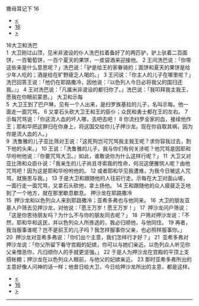 ﻿





 撒母耳记下 16




* [<](bible/2SA15.md)
* [16](bible/2SA.md)
* [>](bible/2SA17.md)



 
16大卫和洗巴  
1  大卫刚过山顶，见米非波设的仆人洗巴拉着备好了的两匹驴，驴上驮着二百面饼，一百葡萄饼，一百个夏天的果饼，一皮袋酒来迎接他。 
2 王问洗巴说：「你带这些来是什么意思呢？」洗巴说：「驴是给王的家眷骑的；面饼和夏天的果饼是给少年人吃的；酒是给在旷野疲乏人喝的。」 
3 王问说：「你主人的儿子在哪里呢？」洗巴回答王说：「他仍在耶路撒冷，因他说：『以色列人今日必将我父的国归还我。』」 
4 王对洗巴说：「凡属米非波设的都归你了。」洗巴说：「我叩拜我主我王，愿我在你眼前蒙恩。」 大卫和示每  
5  大卫王到了巴户琳，见有一个人出来，是扫罗族基拉的儿子，名叫示每。他一面走一面咒骂， 
6 又拿石头砍大卫王和王的臣仆；众民和勇士都在王的左右。 
7  示每咒骂说：「你这流人血的坏人哪，去吧去吧！ 
8 你流扫罗全家的血，接续他作王；耶和华把这罪归在你身上，将这国交给你儿子押沙龙。现在你自取其祸，因为你是流人血的人。」  
9  洗鲁雅的儿子亚比筛对王说：「这死狗岂可咒骂我主我王呢？求你容我过去，割下他的头来。」 
10 王说：「洗鲁雅的儿子，我与你们有何关涉呢？他咒骂是因耶和华吩咐他说：『你要咒骂大卫。』如此，谁敢说你为什么这样行呢？」 
11  大卫又对亚比筛和众臣仆说：「我亲生的儿子尚且寻索我的性命，何况这便雅悯人呢？由他咒骂吧！因为这是耶和华吩咐他的。 
12 或者耶和华见我遭难，为我今日被这人咒骂，就施恩与我。」 
13 于是大卫和跟随他的人往前行走。示每在大卫对面山坡，一面行走一面咒骂，又拿石头砍他，拿土扬他。 
14 王和跟随他的众人疲疲乏乏地到了一个地方，就在那里歇息歇息。 押沙龙在耶路撒冷  
15  押沙龙和以色列众人来到耶路撒冷；亚希多弗也与他同来。 
16  大卫的朋友亚基人户筛去见押沙龙，对他说：「愿王万岁！愿王万岁！」 
17  押沙龙问户筛说：「这是你恩待朋友吗？为什么不与你的朋友同去呢？」 
18  户筛对押沙龙说：「不然，耶和华和这民，并以色列众人所拣选的，我必归顺他，与他同住。 
19 再者，我当服事谁呢？岂不是前王的儿子吗？我怎样服事你父亲，也必照样服事你。」  
20  押沙龙对亚希多弗说：「你们出个主意，我们怎样行才好？」 
21  亚希多弗对押沙龙说：「你父所留下看守宫殿的妃嫔，你可以与她们亲近。以色列众人听见你父亲憎恶你，凡归顺你人的手就更坚强。」 
22 于是人为押沙龙在宫殿的平顶上支搭帐棚；押沙龙在以色列众人眼前，与他父的妃嫔亲近。 
23 那时亚希多弗所出的主意好像人问神的话一样；他昔日给大卫，今日给押沙龙所出的主意，都是这样。 
* [<](bible/2SA15.md)
* [16](bible/2SA.md)
* [>](bible/2SA17.md)





---









